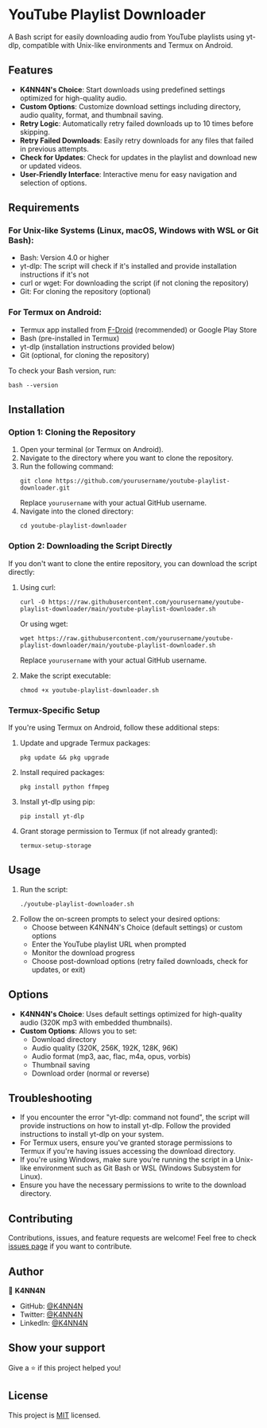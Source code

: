 # YouTube Playlist Downloader

A Bash script for easily downloading audio from YouTube playlists using yt-dlp, compatible with Unix-like environments and Termux on Android.

## Features

- **K4NN4N's Choice**: Start downloads using predefined settings optimized for high-quality audio.
- **Custom Options**: Customize download settings including directory, audio quality, format, and thumbnail saving.
- **Retry Logic**: Automatically retry failed downloads up to 10 times before skipping.
- **Retry Failed Downloads**: Easily retry downloads for any files that failed in previous attempts.
- **Check for Updates**: Check for updates in the playlist and download new or updated videos.
- **User-Friendly Interface**: Interactive menu for easy navigation and selection of options.

## Requirements

### For Unix-like Systems (Linux, macOS, Windows with WSL or Git Bash):
- Bash: Version 4.0 or higher
- yt-dlp: The script will check if it's installed and provide installation instructions if it's not
- curl or wget: For downloading the script (if not cloning the repository)
- Git: For cloning the repository (optional)

### For Termux on Android:
- Termux app installed from [F-Droid](https://f-droid.org/en/packages/com.termux/) (recommended) or Google Play Store
- Bash (pre-installed in Termux)
- yt-dlp (installation instructions provided below)
- Git (optional, for cloning the repository)

To check your Bash version, run:
```
bash --version
```

## Installation

### Option 1: Cloning the Repository

1. Open your terminal (or Termux on Android).
2. Navigate to the directory where you want to clone the repository.
3. Run the following command:
   ```
   git clone https://github.com/yourusername/youtube-playlist-downloader.git
   ```
   Replace `yourusername` with your actual GitHub username.
4. Navigate into the cloned directory:
   ```
   cd youtube-playlist-downloader
   ```

### Option 2: Downloading the Script Directly

If you don't want to clone the entire repository, you can download the script directly:

1. Using curl:
   ```
   curl -O https://raw.githubusercontent.com/yourusername/youtube-playlist-downloader/main/youtube-playlist-downloader.sh
   ```
   Or using wget:
   ```
   wget https://raw.githubusercontent.com/yourusername/youtube-playlist-downloader/main/youtube-playlist-downloader.sh
   ```
   Replace `yourusername` with your actual GitHub username.

2. Make the script executable:
   ```
   chmod +x youtube-playlist-downloader.sh
   ```

### Termux-Specific Setup

If you're using Termux on Android, follow these additional steps:

1. Update and upgrade Termux packages:
   ```
   pkg update && pkg upgrade
   ```

2. Install required packages:
   ```
   pkg install python ffmpeg
   ```

3. Install yt-dlp using pip:
   ```
   pip install yt-dlp
   ```

4. Grant storage permission to Termux (if not already granted):
   ```
   termux-setup-storage
   ```

## Usage

1. Run the script:
   ```
   ./youtube-playlist-downloader.sh
   ```
2. Follow the on-screen prompts to select your desired options:
   - Choose between K4NN4N's Choice (default settings) or custom options
   - Enter the YouTube playlist URL when prompted
   - Monitor the download progress
   - Choose post-download options (retry failed downloads, check for updates, or exit)

## Options

- **K4NN4N's Choice**: Uses default settings optimized for high-quality audio (320K mp3 with embedded thumbnails).
- **Custom Options**: Allows you to set:
  - Download directory
  - Audio quality (320K, 256K, 192K, 128K, 96K)
  - Audio format (mp3, aac, flac, m4a, opus, vorbis)
  - Thumbnail saving
  - Download order (normal or reverse)

## Troubleshooting

- If you encounter the error "yt-dlp: command not found", the script will provide instructions on how to install yt-dlp. Follow the provided instructions to install yt-dlp on your system.
- For Termux users, ensure you've granted storage permissions to Termux if you're having issues accessing the download directory.
- If you're using Windows, make sure you're running the script in a Unix-like environment such as Git Bash or WSL (Windows Subsystem for Linux).
- Ensure you have the necessary permissions to write to the download directory.

## Contributing

Contributions, issues, and feature requests are welcome! Feel free to check [issues page](https://github.com/yourusername/youtube-playlist-downloader/issues) if you want to contribute.

## Author

👤 **K4NN4N**

- GitHub: [@K4NN4N](https://github.com/K4NN4N)
- Twitter: [@K4NN4N](https://twitter.com/K4NN4N_)
- LinkedIn: [@K4NN4N](https://www.linkedin.com/in/K4NN4N/)

## Show your support

Give a ⭐️ if this project helped you!

## License

This project is [MIT](https://opensource.org/licenses/MIT) licensed.
